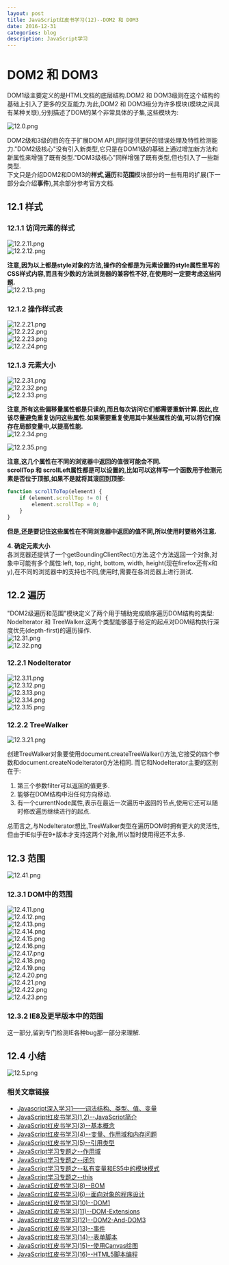 ```yaml
---
layout: post
title: JavaScript红皮书学习(12)--DOM2 和 DOM3
date: 2016-12-31
categories: blog
description: JavaScript学习
---
```


# DOM2 和 DOM3      
DOM1级主要定义的是HTML文档的底层结构.DOM2 和 DOM3级则在这个结构的基础上引入了更多的交互能力.为此,DOM2 和 DOM3级分为许多模块(模块之间具有某种关联),分别描述了DOM的某个非常具体的子集,这些模块为:      

![12.0.png](http://upload-images.jianshu.io/upload_images/3001083-746a88d915ac3b4d.png?imageMogr2/auto-orient/strip%7CimageView2/2/w/1240)      

DOM2级和3级的目的在于扩展DOM API,同时提供更好的错误处理及特性检测能力."DOM2级核心"没有引入新类型,它只是在DOM1级的基础上通过增加新方法和新属性来增强了既有类型."DOM3级核心"同样增强了既有类型,但也引入了一些新类型.      
下文只是介绍DOM2和DOM3的**样式**,**遍历**和**范围**模块部分的一些有用的扩展(下一部分会介绍**事件**),其余部分参考官方文档.      

## 12.1 样式      

### 12.1.1 访问元素的样式      
![12.2.11.png](http://upload-images.jianshu.io/upload_images/3001083-afc046b9cef30699.png?imageMogr2/auto-orient/strip%7CimageView2/2/w/1240)      
![12.2.12.png](http://upload-images.jianshu.io/upload_images/3001083-a85da328996138da.png?imageMogr2/auto-orient/strip%7CimageView2/2/w/1240)      

**注意,因为以上都是style对象的方法,操作的全都是为元素设置的style属性里写的CSS样式内容,而且有少数的方法浏览器的兼容性不好,在使用时一定要考虑这些问题.**      
![12.2.13.png](http://upload-images.jianshu.io/upload_images/3001083-00fda90be0f794b2.png?imageMogr2/auto-orient/strip%7CimageView2/2/w/1240)      
                                                                                                                                                                                                                                                                                                                                                                                                                                                                                                                                                            
### 12.1.2 操作样式表      
![12.2.21.png](http://upload-images.jianshu.io/upload_images/3001083-150aefdd166bfbeb.png?imageMogr2/auto-orient/strip%7CimageView2/2/w/1240)      
![12.2.22.png](http://upload-images.jianshu.io/upload_images/3001083-f5bfca471f25cfcd.png?imageMogr2/auto-orient/strip%7CimageView2/2/w/1240)      
![12.2.23.png](http://upload-images.jianshu.io/upload_images/3001083-11b8222dd67084d1.png?imageMogr2/auto-orient/strip%7CimageView2/2/w/1240)      
![12.2.24.png](http://upload-images.jianshu.io/upload_images/3001083-e762df36e6387c40.png?imageMogr2/auto-orient/strip%7CimageView2/2/w/1240)      

### 12.1.3 元素大小      
![12.2.31.png](http://upload-images.jianshu.io/upload_images/3001083-e1a6c6323ea3b81b.png?imageMogr2/auto-orient/strip%7CimageView2/2/w/1240)      
![12.2.32.png](http://upload-images.jianshu.io/upload_images/3001083-2cde82609499e5a9.png?imageMogr2/auto-orient/strip%7CimageView2/2/w/1240)      
![12.2.33.png](http://upload-images.jianshu.io/upload_images/3001083-bff743f2bc8acb7a.png?imageMogr2/auto-orient/strip%7CimageView2/2/w/1240)      

**注意,所有这些偏移量属性都是只读的,而且每次访问它们都需要重新计算.因此,应该尽量避免重复访问这些属性.如果需要重复使用其中某些属性的值,可以将它们保存在局部变量中,以提高性能.**      
![12.2.34.png](http://upload-images.jianshu.io/upload_images/3001083-cd7ebc3998f2819d.png?imageMogr2/auto-orient/strip%7CimageView2/2/w/1240)      

![12.2.35.png](http://upload-images.jianshu.io/upload_images/3001083-03bfd84c47f4e0b7.png?imageMogr2/auto-orient/strip%7CimageView2/2/w/1240)      

**注意,这几个属性在不同的浏览器中返回的值很可能会不同.**      
**scrollTop 和 scrollLeft属性都是可以设置的,比如可以这样写一个函数用于检测元素是否位于顶部,如果不是就将其滚回到顶部:**      

``` javascript
function scrollToTop(element) {
	if (element.scrollTop != 0) {
		element.scrollTop = 0;
	}
}
```
**但是,还是要记住这些属性在不同浏览器中返回的值不同,所以使用时要格外注意.**      

**4. 确定元素大小**      
各浏览器还提供了一个getBoundingClientRect()方法.这个方法返回一个对象,对象中可能有多个属性:left, top, right, bottom, width, height(现在firefox还有x和y),在不同的浏览器中的支持也不同,使用时,需要在各浏览器上进行测试.      

## 12.2 遍历      
"DOM2级遍历和范围"模块定义了两个用于辅助完成顺序遍历DOM结构的类型: NodeIterator 和 TreeWalker.这两个类型能够基于给定的起点对DOM结构执行深度优先(depth-first)的遍历操作.      
![12.31.png](http://upload-images.jianshu.io/upload_images/3001083-b806dd3ed171c04b.png?imageMogr2/auto-orient/strip%7CimageView2/2/w/1240)      
![12.32.png](http://upload-images.jianshu.io/upload_images/3001083-baae6cbf407e59e6.png?imageMogr2/auto-orient/strip%7CimageView2/2/w/1240)      

### 12.2.1 NodeIterator      
![12.3.11.png](http://upload-images.jianshu.io/upload_images/3001083-354bf55cb675242a.png?imageMogr2/auto-orient/strip%7CimageView2/2/w/1240)      
![12.3.12.png](http://upload-images.jianshu.io/upload_images/3001083-b363a86556ca3393.png?imageMogr2/auto-orient/strip%7CimageView2/2/w/1240)      
![12.3.13.png](http://upload-images.jianshu.io/upload_images/3001083-ba317f890d1e2bd1.png?imageMogr2/auto-orient/strip%7CimageView2/2/w/1240)      
![12.3.14.png](http://upload-images.jianshu.io/upload_images/3001083-8ec42d6ded12fcca.png?imageMogr2/auto-orient/strip%7CimageView2/2/w/1240)      
![12.3.15.png](http://upload-images.jianshu.io/upload_images/3001083-eddf81db34f0d79e.png?imageMogr2/auto-orient/strip%7CimageView2/2/w/1240)      

### 12.2.2 TreeWalker      
![12.3.21.png](http://upload-images.jianshu.io/upload_images/3001083-6490104948554cb5.png?imageMogr2/auto-orient/strip%7CimageView2/2/w/1240)      

创建TreeWalker对象要使用document.createTreeWalker()方法,它接受的四个参数和document.createNodeIterator()方法相同.      而它和NodeIterator主要的区别在于:      
1. 第三个参数filter可以返回的值更多.      
2. 能够在DOM结构中沿任何方向移动.      
3. 有一个currentNode属性,表示在最近一次遍历中返回的节点,使用它还可以随时修改遍历继续进行的起点.      

总而言之,与NodeIterator想比,TreeWalker类型在遍历DOM时拥有更大的灵活性,但由于IE似乎在9+版本才支持这两个对象,所以暂时使用得还不太多.      

## 12.3 范围      
![12.41.png](http://upload-images.jianshu.io/upload_images/3001083-fccde3f2be2f2aba.png?imageMogr2/auto-orient/strip%7CimageView2/2/w/1240)      

### 12.3.1 DOM中的范围      
![12.4.11.png](http://upload-images.jianshu.io/upload_images/3001083-2442447d2cef7779.png?imageMogr2/auto-orient/strip%7CimageView2/2/w/1240)      
![12.4.12.png](http://upload-images.jianshu.io/upload_images/3001083-10b0b757e5258097.png?imageMogr2/auto-orient/strip%7CimageView2/2/w/1240)      
![12.4.13.png](http://upload-images.jianshu.io/upload_images/3001083-e24b29c9b916aa0b.png?imageMogr2/auto-orient/strip%7CimageView2/2/w/1240)      
![12.4.14.png](http://upload-images.jianshu.io/upload_images/3001083-9b3c1ad99113d513.png?imageMogr2/auto-orient/strip%7CimageView2/2/w/1240)      
![12.4.15.png](http://upload-images.jianshu.io/upload_images/3001083-178b8fb5c6068ef4.png?imageMogr2/auto-orient/strip%7CimageView2/2/w/1240)      
![12.4.16.png](http://upload-images.jianshu.io/upload_images/3001083-a1fccbc58fc3f47d.png?imageMogr2/auto-orient/strip%7CimageView2/2/w/1240)      
![12.4.17.png](http://upload-images.jianshu.io/upload_images/3001083-b9f11381dc2e82f5.png?imageMogr2/auto-orient/strip%7CimageView2/2/w/1240)      
![12.4.18.png](http://upload-images.jianshu.io/upload_images/3001083-a895cff89f9695a7.png?imageMogr2/auto-orient/strip%7CimageView2/2/w/1240)      
![12.4.19.png](http://upload-images.jianshu.io/upload_images/3001083-a95e7f2d0e08866a.png?imageMogr2/auto-orient/strip%7CimageView2/2/w/1240)      
![12.4.20.png](http://upload-images.jianshu.io/upload_images/3001083-44c008c500410040.png?imageMogr2/auto-orient/strip%7CimageView2/2/w/1240)      
![12.4.21.png](http://upload-images.jianshu.io/upload_images/3001083-5df0b81368e2306d.png?imageMogr2/auto-orient/strip%7CimageView2/2/w/1240)      
![12.4.22.png](http://upload-images.jianshu.io/upload_images/3001083-902e8503af319c1e.png?imageMogr2/auto-orient/strip%7CimageView2/2/w/1240)      
![12.4.23.png](http://upload-images.jianshu.io/upload_images/3001083-24fac269ff9db7d1.png?imageMogr2/auto-orient/strip%7CimageView2/2/w/1240)      

### 12.3.2 IE8及更早版本中的范围      
这一部分,留到专门检测IE各种bug那一部分来理解.      

## 12.4 小结      
![12.5.png](http://upload-images.jianshu.io/upload_images/3001083-34cd3d38618891dd.png?imageMogr2/auto-orient/strip%7CimageView2/2/w/1240)      


### 相关文章链接    
 - [Javascript深入学习1——词法结构、类型、值、变量](http://liveipool.com/blog/2016/09/12/learn-javascript-1/)       
 - [JavaScript红皮书学习(1,2)--JavaScript简介](http://liveipool.com/blog/2016/12/14/JavaScript-RedBook-1,2-Introduction/)  
 - [JavaScript红皮书学习(3)--基本概念](http://liveipool.com/blog/2016/12/14/JavaScript-RedBook-3-BasicConcepts/)   
 - [JavaScript红皮书学习(4)--变量、作用域和内存问题](http://liveipool.com/blog/2016/12/19/JavaScript-RedBook-4-Variable-Scope-and-Memory/)    
 - [JavaScript红皮书学习(5)--引用类型](http://liveipool.com/blog/2016/12/22/JavaScript-RedBook-5-Reference-Type)     
 - [JavaScript学习专题之--作用域](http://liveipool.com/blog/2016/12/22/JavaScript-Scope)   
 - [JavaScript学习专题之--闭包](http://liveipool.com/blog/2016/12/23/JavaScript-Closures)     
 - [JavaScript学习专题之--私有变量和ES5中的模块模式](http://liveipool.com/blog/2016/12/24/JavaScript-Private-Variable-and-ES5Modules)      
 - [JavaScript学习专题之--this](http://liveipool.com/blog/2016/12/25/JavaScript-this)       
 - [JavaScript红皮书学习(8)--BOM](http://liveipool.com/blog/2016/12/25/JavaScript-RedBook-8-BOM)             
 - [JavaScript红皮书学习(6)--面向对象的程序设计](http://liveipool.com/blog/2016/12/27/JavaScript-RedBook-6-Object-Oriented)                  
 - [JavaScript红皮书学习(10)--DOM1](http://liveipool.com/blog/2016/12/31/JavaScript-RedBook-10-DOM1)                  
 - [JavaScript红皮书学习(11)--DOM-Extensions](http://liveipool.com/blog/2016/12/31/JavaScript-RedBook-11-DOM-Extensions)                  
 - [JavaScript红皮书学习(12)--DOM2-And-DOM3](http://liveipool.com/blog/2016/12/31/JavaScript-RedBook-12-DOM2-And-DOM3)                  
 - [JavaScript红皮书学习(13)--事件](http://liveipool.com/blog/2017/01/13/JavaScript-RedBook-13-Event)                  
 - [JavaScript红皮书学习(14)--表单脚本](http://liveipool.com/blog/2017/01/13/JavaScript-RedBook-14-Form)                
 - [JavaScript红皮书学习(15)--使用Canvas绘图](http://liveipool.com/blog/2017/01/14/JavaScript-RedBook-15-Canvas)      
 - [JavaScript红皮书学习(16)--HTML5脚本编程](http://liveipool.com/blog/2017/01/14/JavaScript-RedBook-16-HTML5-Scripts-Programming)           